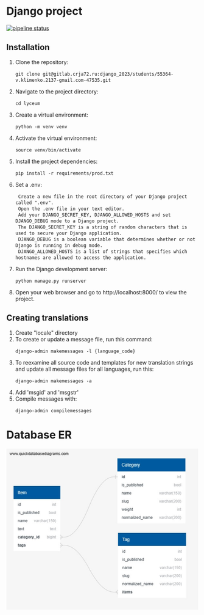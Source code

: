 # Django project
[![pipeline status](https://gitlab.crja72.ru/django_2023/students/55364-v.klimenko.2137-gmail.com-47535/badges/main/pipeline.svg)](https://gitlab.crja72.ru/django_2023/students/55364-v.klimenko.2137-gmail.com-47535/-/commits/main) 

## Installation
1. Clone the repository:
    ```
    git clone git@gitlab.crja72.ru:django_2023/students/55364-v.klimenko.2137-gmail.com-47535.git
    ```
2. Navigate to the project directory:
    ```
    cd lyceum
    ```
3. Create a virtual environment:
    ```
    python -m venv venv
    ```
4. Activate the virtual environment:
    ```
    source venv/bin/activate
    ```
5. Install the project dependencies:
    ```
    pip install -r requirements/prod.txt
    ```
6. Set a .env:
   ```
    Create a new file in the root directory of your Django project called ".env".
    Open the .env file in your text editor.
    Add your DJANGO_SECRET_KEY, DJANGO_ALLOWED_HOSTS and set DJANGO_DEBUG mode to a Django project.
    The DJANGO_SECRET_KEY is a string of random characters that is used to secure your Django application.
    DJANGO_DEBUG is a boolean variable that determines whether or not Django is running in debug mode.
    DJANGO_ALLOWED_HOSTS is a list of strings that specifies which hostnames are allowed to access the application.
   ```
7. Run the Django development server:
    ```
    python manage.py runserver
    ```
8. Open your web browser and go to http://localhost:8000/ to view the project.


## Creating translations
1. Create "locale" directory
2. To create or update a message file, run this command:
    ```
    django-admin makemessages -l {language_code}
   ```
3. To reexamine all source code and templates for new translation strings and update all message files for all languages, run this:
    ```
   django-admin makemessages -a
   ```
4. Add 'msgid' and 'msgstr'
5. Compile messages with: 
   ```
   django-admin compilemessages
   ```

# Database ER
![ER](ER.jpg)